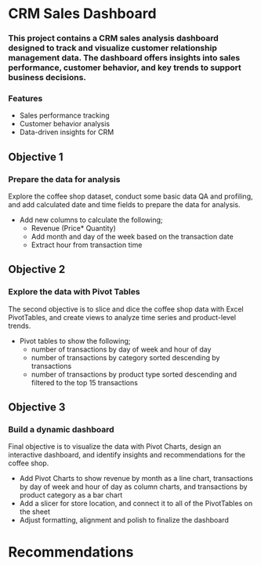 # CRM Sales Dashboard
### This project contains a CRM sales analysis dashboard designed to track and visualize customer relationship management data. The dashboard offers insights into sales performance, customer behavior, and key trends to support business decisions.
### Features
- Sales performance tracking
- Customer behavior analysis
- Data-driven insights for CRM
 
## Objective 1
### Prepare the data for analysis
 Explore the coffee shop dataset, conduct some basic data QA and profiling, and add calculated date and time fields to prepare the data for analysis.
 -  Add new columns to calculate the following;
    - Revenue (Price* Quantity)
    - Add month and day of the week based on the transaction date
    - Extract hour from transaction time

## Objective 2
### Explore the data with Pivot Tables
The second objective is to slice and dice the coffee shop data with Excel PivotTables, and create views to analyze time series and product-level trends.
- Pivot tables to show the following;
  - number of transactions by day of week and hour of day
  - number of transactions by category sorted descending by transactions
  - number of transactions by product type sorted descending and filtered to the top 15 transactions

## Objective 3
### Build a dynamic dashboard
 Final objective is to visualize the data with Pivot Charts, design an interactive dashboard, and identify insights and recommendations for the coffee shop.
 - Add Pivot Charts to show revenue by month as a line chart, transactions by day of week and hour of day as column charts, and transactions by product category as a bar chart
 - Add a slicer for store location, and connect it to all of the PivotTables on the sheet
 - Adjust formatting, alignment and polish to finalize the dashboard

# Recommendations
